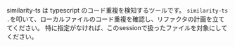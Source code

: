 similarity-ts は typescript のコード重複を検知するツールです。
`similarity-ts .`を叩いて、ローカルファイルのコード重複を確認し、リファクタの計画を立ててください。
特に指定がなければ、このsessionで扱ったファイルを対象にしてください。